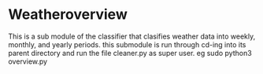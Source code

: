 # Weatheroverview

This is a sub module of the classifier that clasifies weather data into weekly, monthly, and yearly periods.
this submodule is run through cd-ing into its parent directory and run the file cleaner.py as super user. eg sudo python3 overview.py